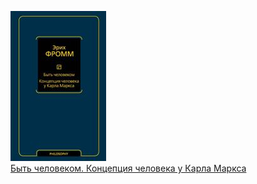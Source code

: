 ![](Быть%20человеком.%20Концепция%20человека%20у%20Карла%20Маркса.jpg)  
[Быть человеком. Концепция человека у Карла Маркса](Быть%20человеком.%20Концепция%20человека%20у%20Карла%20Маркса.md)
